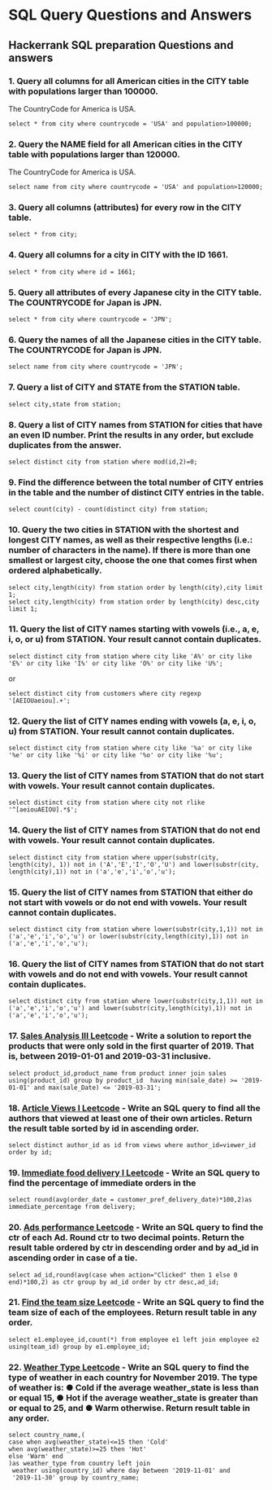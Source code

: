 # SQL Query Questions and Answers

## Hackerrank SQL preparation Questions and answers

### 1. Query all columns for all American cities in the CITY table with populations larger than 100000.
The CountryCode for America is USA.

```
select * from city where countrycode = 'USA' and population>100000;
```

### 2. Query the NAME field for all American cities in the CITY table with populations larger than 120000.
The CountryCode for America is USA.

```
select name from city where countrycode = 'USA' and population>120000;
```

### 3. Query all columns (attributes) for every row in the CITY table.

```
select * from city;
```

### 4. Query all columns for a city in CITY with the ID 1661.

```
select * from city where id = 1661;
```

### 5. Query all attributes of every Japanese city in the CITY table. The COUNTRYCODE for Japan is JPN.

```
select * from city where countrycode = 'JPN';
```

### 6. Query the names of all the Japanese cities in the CITY table. The COUNTRYCODE for Japan is JPN.

```
select name from city where countrycode = 'JPN';
```

### 7. Query a list of CITY and STATE from the STATION table.

```
select city,state from station;
```

### 8. Query a list of CITY names from STATION for cities that have an even ID number. Print the results in any order, but exclude duplicates from the answer.

```
select distinct city from station where mod(id,2)=0;
```

### 9. Find the difference between the total number of CITY entries in the table and the number of distinct CITY entries in the table.

```
select count(city) - count(distinct city) from station;
```

### 10. Query the two cities in STATION with the shortest and longest CITY names, as well as their respective lengths (i.e.: number of characters in the name). If there is more than one smallest or largest city, choose the one that comes first when ordered alphabetically.

```
select city,length(city) from station order by length(city),city limit 1;
select city,length(city) from station order by length(city) desc,city limit 1;
```

### 11. Query the list of CITY names starting with vowels (i.e., a, e, i, o, or u) from STATION. Your result cannot contain duplicates.

```
select distinct city from station where city like 'A%' or city like 'E%' or city like 'I%' or city like 'O%' or city like 'U%';
```
or
```
select distinct city from customers where city regexp '[AEIOUaeiou].+';
```

### 12. Query the list of CITY names ending with vowels (a, e, i, o, u) from STATION. Your result cannot contain duplicates.

```
select distinct city from station where city like '%a' or city like '%e' or city like '%i' or city like '%o' or city like '%u';
```

### 13. Query the list of CITY names from STATION that do not start with vowels. Your result cannot contain duplicates.

```
select distinct city from station where city not rlike '^[aeiouAEIOU].*$';
```

### 14. Query the list of CITY names from STATION that do not end with vowels. Your result cannot contain duplicates.

```
select distinct city from station where upper(substr(city, length(city), 1)) not in ('A','E','I','O','U') and lower(substr(city, length(city),1)) not in ('a','e','i','o','u');
```

### 15. Query the list of CITY names from STATION that either do not start with vowels or do not end with vowels. Your result cannot contain duplicates.

```
select distinct city from station where lower(substr(city,1,1)) not in ('a','e','i','o','u') or lower(substr(city,length(city),1)) not in ('a','e','i','o','u');
```

### 16. Query the list of CITY names from STATION that do not start with vowels and do not end with vowels. Your result cannot contain duplicates.

```
select distinct city from station where lower(substr(city,1,1)) not in ('a','e','i','o','u') and lower(substr(city,length(city),1)) not in ('a','e','i','o','u');
```

### 17. [Sales Analysis III Leetcode](https://leetcode.com/problems/sales-analysis-iii/description/) - Write a solution to report the products that were only sold in the first quarter of 2019. That is, between 2019-01-01 and 2019-03-31 inclusive.

```
select product_id,product_name from product inner join sales using(product_id) group by product_id  having min(sale_date) >= '2019-01-01' and max(sale_Date) <= '2019-03-31';
```

### 18. [Article Views I Leetcode](https://leetcode.com/problems/article-views-i/description/) - Write an SQL query to find all the authors that viewed at least one of their own articles. Return the result table sorted by id in ascending order.

```
select distinct author_id as id from views where author_id=viewer_id order by id;
```

### 19. [Immediate food delivery I Leetcode](https://leetcode.com/problems/immediate-food-delivery-i/) - Write an SQL query to find the percentage of immediate orders in the 

```
select round(avg(order_date = customer_pref_delivery_date)*100,2)as immediate_percentage from delivery;
```

### 20. [Ads performance Leetcode](https://leetcode.com/problems/ads-performance/) - Write an SQL query to find the ctr of each Ad. Round ctr to two decimal points. Return the result table ordered by ctr in descending order and by ad_id in ascending order in case of a tie.

```
select ad_id,round(avg(case when action="Clicked" then 1 else 0 end)*100,2) as ctr group by ad_id order by ctr desc,ad_id;
```

### 21. [Find the team size Leetcode](https://leetcode.com/problems/find-the-team-size/) - Write an SQL query to find the team size of each of the employees. Return result table in any order.

```
select e1.employee_id,count(*) from employee e1 left join employee e2 using(team_id) group by e1.employee_id;
```

### 22. [Weather Type Leetcode](https://leetcode.com/problems/weather-type-in-each-country/) - Write an SQL query to find the type of weather in each country for November 2019. The type of weather is: ● Cold if the average weather_state is less than or equal 15, ● Hot if the average weather_state is greater than or equal to 25, and ● Warm otherwise. Return result table in any order.

```
select country_name,(
case when avg(weather_state)<=15 then 'Cold'
when avg(weather_state)>=25 then 'Hot'
else 'Warm' end
)as weather_type from country left join
 weather using(country_id) where day between '2019-11-01' and 
 '2019-11-30' group by country_name;
```